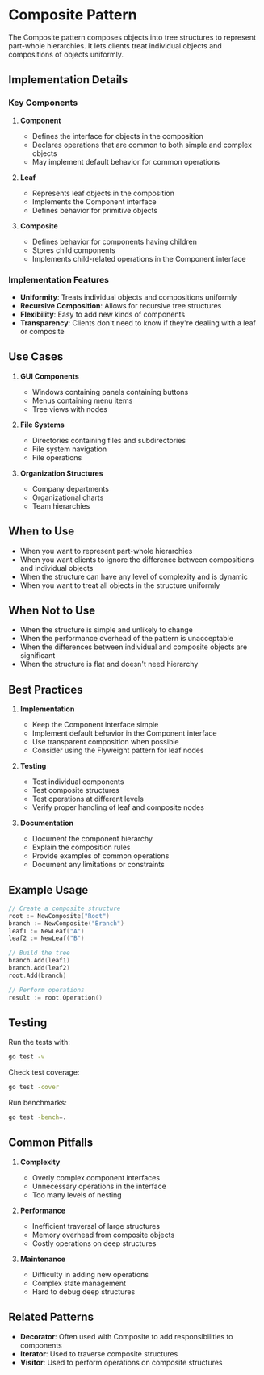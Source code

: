 # Composite Pattern

The Composite pattern composes objects into tree structures to represent part-whole hierarchies. It lets clients treat individual objects and compositions of objects uniformly.

## Implementation Details

### Key Components

1. **Component**

   - Defines the interface for objects in the composition
   - Declares operations that are common to both simple and complex objects
   - May implement default behavior for common operations

2. **Leaf**

   - Represents leaf objects in the composition
   - Implements the Component interface
   - Defines behavior for primitive objects

3. **Composite**
   - Defines behavior for components having children
   - Stores child components
   - Implements child-related operations in the Component interface

### Implementation Features

- **Uniformity**: Treats individual objects and compositions uniformly
- **Recursive Composition**: Allows for recursive tree structures
- **Flexibility**: Easy to add new kinds of components
- **Transparency**: Clients don't need to know if they're dealing with a leaf or composite

## Use Cases

1. **GUI Components**

   - Windows containing panels containing buttons
   - Menus containing menu items
   - Tree views with nodes

2. **File Systems**

   - Directories containing files and subdirectories
   - File system navigation
   - File operations

3. **Organization Structures**
   - Company departments
   - Organizational charts
   - Team hierarchies

## When to Use

- When you want to represent part-whole hierarchies
- When you want clients to ignore the difference between compositions and individual objects
- When the structure can have any level of complexity and is dynamic
- When you want to treat all objects in the structure uniformly

## When Not to Use

- When the structure is simple and unlikely to change
- When the performance overhead of the pattern is unacceptable
- When the differences between individual and composite objects are significant
- When the structure is flat and doesn't need hierarchy

## Best Practices

1. **Implementation**

   - Keep the Component interface simple
   - Implement default behavior in the Component interface
   - Use transparent composition when possible
   - Consider using the Flyweight pattern for leaf nodes

2. **Testing**

   - Test individual components
   - Test composite structures
   - Test operations at different levels
   - Verify proper handling of leaf and composite nodes

3. **Documentation**
   - Document the component hierarchy
   - Explain the composition rules
   - Provide examples of common operations
   - Document any limitations or constraints

## Example Usage

```go
// Create a composite structure
root := NewComposite("Root")
branch := NewComposite("Branch")
leaf1 := NewLeaf("A")
leaf2 := NewLeaf("B")

// Build the tree
branch.Add(leaf1)
branch.Add(leaf2)
root.Add(branch)

// Perform operations
result := root.Operation()
```

## Testing

Run the tests with:

```bash
go test -v
```

Check test coverage:

```bash
go test -cover
```

Run benchmarks:

```bash
go test -bench=.
```

## Common Pitfalls

1. **Complexity**

   - Overly complex component interfaces
   - Unnecessary operations in the interface
   - Too many levels of nesting

2. **Performance**

   - Inefficient traversal of large structures
   - Memory overhead from composite objects
   - Costly operations on deep structures

3. **Maintenance**
   - Difficulty in adding new operations
   - Complex state management
   - Hard to debug deep structures

## Related Patterns

- **Decorator**: Often used with Composite to add responsibilities to components
- **Iterator**: Used to traverse composite structures
- **Visitor**: Used to perform operations on composite structures
